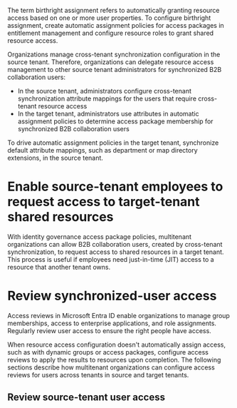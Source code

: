 The term birthright assignment refers to automatically granting resource access based on one or more user properties. To configure birthright assignment, create automatic assignment policies for access packages in entitlement management and configure resource roles to grant shared resource access.

Organizations manage cross-tenant synchronization configuration in the source tenant. Therefore, organizations can delegate resource access management to other source tenant administrators for synchronized B2B collaboration users:

- In the source tenant, administrators configure cross-tenant synchronization attribute mappings for the users that require cross-tenant resource access
- In the target tenant, administrators use attributes in automatic assignment policies to determine access package membership for synchronized B2B collaboration users

To drive automatic assignment policies in the target tenant, synchronize default attribute mappings, such as department or map directory extensions, in the source tenant.

# Enable source-tenant employees to request access to target-tenant shared resources

With identity governance access package policies, multitenant organizations can allow B2B collaboration users, created by cross-tenant synchronization, to request access to shared resources in a target tenant. This process is useful if employees need just-in-time (JIT) access to a resource that another tenant owns.

# Review synchronized-user access

Access reviews in Microsoft Entra ID enable organizations to manage group memberships, access to enterprise applications, and role assignments. Regularly review user access to ensure the right people have access.

When resource access configuration doesn't automatically assign access, such as with dynamic groups or access packages, configure access reviews to apply the results to resources upon completion. The following sections describe how multitenant organizations can configure access reviews for users across tenants in source and target tenants.

## Review source-tenant user access